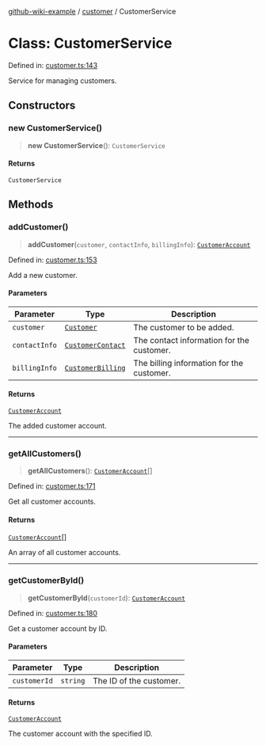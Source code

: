 [github-wiki-example](../wiki/Home) / [customer](../wiki/customer) / CustomerService

# Class: CustomerService

Defined in: [customer.ts:143](https://github.com/typedoc2md/dummy-typescript-api/blob/main/src/customer.ts#L143)

Service for managing customers.

## Constructors

### new CustomerService()

> **new CustomerService**(): `CustomerService`

#### Returns

`CustomerService`

## Methods

### addCustomer()

> **addCustomer**(`customer`, `contactInfo`, `billingInfo`): [`CustomerAccount`](../wiki/customer.Class.CustomerAccount)

Defined in: [customer.ts:153](https://github.com/typedoc2md/dummy-typescript-api/blob/main/src/customer.ts#L153)

Add a new customer.

#### Parameters

| Parameter | Type | Description |
| ------ | ------ | ------ |
| `customer` | [`Customer`](../wiki/customer.Interface.Customer) | The customer to be added. |
| `contactInfo` | [`CustomerContact`](../wiki/customer.Interface.CustomerContact) | The contact information for the customer. |
| `billingInfo` | [`CustomerBilling`](../wiki/customer.Interface.CustomerBilling) | The billing information for the customer. |

#### Returns

[`CustomerAccount`](../wiki/customer.Class.CustomerAccount)

The added customer account.

***

### getAllCustomers()

> **getAllCustomers**(): [`CustomerAccount`](../wiki/customer.Class.CustomerAccount)[]

Defined in: [customer.ts:171](https://github.com/typedoc2md/dummy-typescript-api/blob/main/src/customer.ts#L171)

Get all customer accounts.

#### Returns

[`CustomerAccount`](../wiki/customer.Class.CustomerAccount)[]

An array of all customer accounts.

***

### getCustomerById()

> **getCustomerById**(`customerId`): [`CustomerAccount`](../wiki/customer.Class.CustomerAccount)

Defined in: [customer.ts:180](https://github.com/typedoc2md/dummy-typescript-api/blob/main/src/customer.ts#L180)

Get a customer account by ID.

#### Parameters

| Parameter | Type | Description |
| ------ | ------ | ------ |
| `customerId` | `string` | The ID of the customer. |

#### Returns

[`CustomerAccount`](../wiki/customer.Class.CustomerAccount)

The customer account with the specified ID.
